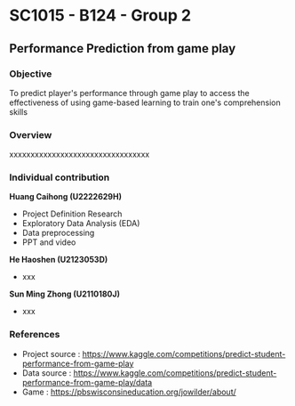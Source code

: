 # SC1015 - B124 - Group 2

## Performance Prediction from game play

### Objective
To predict player's performance through game play to access the effectiveness of using game-based learning to train one's comprehension skills

### Overview
xxxxxxxxxxxxxxxxxxxxxxxxxxxxxxxxx

### Individual contribution
**Huang Caihong (U2222629H)**
- Project Definition Research
- Exploratory Data Analysis (EDA)
- Data preprocessing
- PPT and video

**He Haoshen (U2123053D)**
- xxx

**Sun Ming Zhong (U2110180J)**
- xxx

### References
- Project source : https://www.kaggle.com/competitions/predict-student-performance-from-game-play
- Data source : https://www.kaggle.com/competitions/predict-student-performance-from-game-play/data
- Game : https://pbswisconsineducation.org/jowilder/about/
